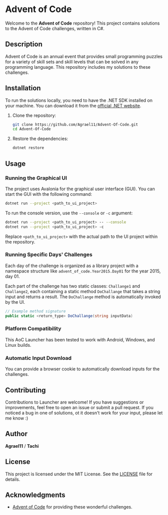    # Advent of Code

   Welcome to the **Advent of Code** repository! This project contains solutions to the Advent of Code challenges, written in C#.

   ## Description

   Advent of Code is an annual event that provides small programming puzzles for a variety of skill sets and skill levels that can be solved in any programming language. This repository includes my solutions to these challenges.

   ## Installation

   To run the solutions locally, you need to have the .NET SDK installed on your machine. You can download it from the [official .NET website](https://dotnet.microsoft.com/download).

   1. Clone the repository:
      ```bash
      git clone https://github.com/Agrael11/Advent-Of-Code.git
      cd Advent-Of-Code
      ```

   2. Restore the dependencies:
      ```bash
      dotnet restore
      ```

   ## Usage

   ### Running the Graphical UI

   The project uses Avalonia for the graphical user interface (GUI). You can start the GUI with the following command:

   ```bash
   dotnet run --project <path_to_ui_project>
   ```

   To run the console version, use the `--console` or `-c` argument:

   ```bash
   dotnet run --project <path_to_ui_project> -- --console
   dotnet run --project <path_to_ui_project> -c
   ```

   Replace `<path_to_ui_project>` with the actual path to the UI project within the repository.

   ### Running Specific Days' Challenges

   Each day of the challenge is organized as a library project with a namespace structure like `advent_of_code.Year2015.Day01` for the year 2015, day 01.

   Each part of the challenge has two static classes: `Challange1` and `Challange2`, each containing a static method `DoChallange` that takes a string input and returns a result. The `DoChallange` method is automatically invoked by the UI.

   ```csharp
   // Example method signature
   public static <return_type> DoChallange(string inputData)
   ```

   ### Platform Compatibility

   This AoC Launcher has been tested to work with Android, Windows, and Linux builds.

   ### Automatic Input Download

   You can provide a browser cookie to automatically download inputs for the challenges. 

   ## Contributing

   Contributions to Launcher are welcome! If you have suggestions or improvements, feel free to open an issue or submit a pull request.
   If you noticed a bug in one of solutions, ot it doesn't work for your input, please let me know :)

   ## Author

   **Agrael11** / **Tachi**

   ## License

   This project is licensed under the MIT License. See the [LICENSE](LICENSE) file for details.

   ## Acknowledgments

   - [Advent of Code](https://adventofcode.com/) for providing these wonderful challenges.
